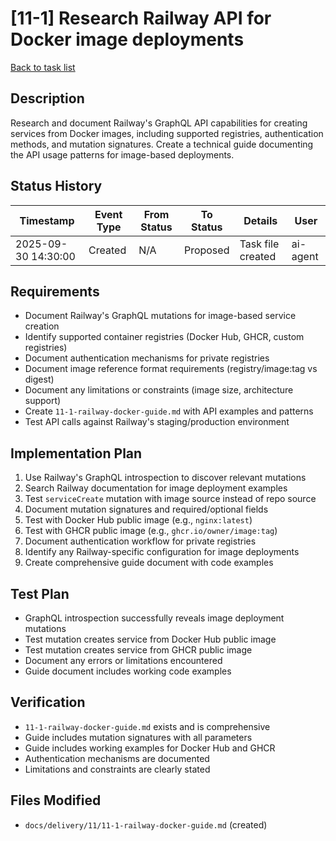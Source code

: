 # [11-1] Research Railway API for Docker image deployments

[Back to task list](./tasks.md)

## Description
Research and document Railway's GraphQL API capabilities for creating services from Docker images, including supported registries, authentication methods, and mutation signatures. Create a technical guide documenting the API usage patterns for image-based deployments.

## Status History
| Timestamp | Event Type | From Status | To Status | Details | User |
|-----------|------------|-------------|-----------|---------|------|
| 2025-09-30 14:30:00 | Created | N/A | Proposed | Task file created | ai-agent |

## Requirements
- Document Railway's GraphQL mutations for image-based service creation
- Identify supported container registries (Docker Hub, GHCR, custom registries)
- Document authentication mechanisms for private registries
- Document image reference format requirements (registry/image:tag vs digest)
- Document any limitations or constraints (image size, architecture support)
- Create `11-1-railway-docker-guide.md` with API examples and patterns
- Test API calls against Railway's staging/production environment

## Implementation Plan
1. Use Railway's GraphQL introspection to discover relevant mutations
2. Search Railway documentation for image deployment examples
3. Test `serviceCreate` mutation with image source instead of repo source
4. Document mutation signatures and required/optional fields
5. Test with Docker Hub public image (e.g., `nginx:latest`)
6. Test with GHCR public image (e.g., `ghcr.io/owner/image:tag`)
7. Document authentication workflow for private registries
8. Identify any Railway-specific configuration for image deployments
9. Create comprehensive guide document with code examples

## Test Plan
- GraphQL introspection successfully reveals image deployment mutations
- Test mutation creates service from Docker Hub public image
- Test mutation creates service from GHCR public image
- Document any errors or limitations encountered
- Guide document includes working code examples

## Verification
- `11-1-railway-docker-guide.md` exists and is comprehensive
- Guide includes mutation signatures with all parameters
- Guide includes working examples for Docker Hub and GHCR
- Authentication mechanisms are documented
- Limitations and constraints are clearly stated

## Files Modified
- `docs/delivery/11/11-1-railway-docker-guide.md` (created)

